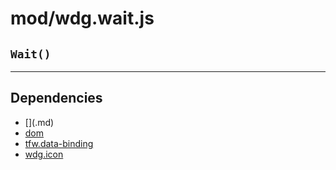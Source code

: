 # mod/wdg.wait.js
## `Wait()`




----

## Dependencies
* [$]($.md)
* [dom](dom.md)
* [tfw.data-binding](tfw.data-binding.md)
* [wdg.icon](wdg.icon.md)